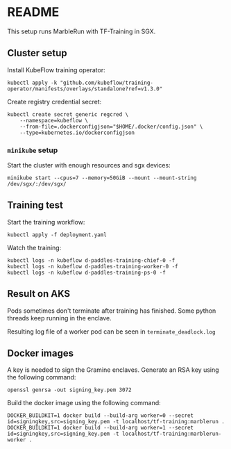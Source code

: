 # README

This setup runs MarbleRun with TF-Training in SGX.

## Cluster setup

Install KubeFlow training operator:
```shell
kubectl apply -k "github.com/kubeflow/training-operator/manifests/overlays/standalone?ref=v1.3.0"
```

Create registry credential secret:
```shell
kubectl create secret generic regcred \
    --namespace=kubeflow \
    --from-file=.dockerconfigjson="$HOME/.docker/config.json" \
    --type=kubernetes.io/dockerconfigjson
```

### `minikube` setup

Start the cluster with enough resources and sgx devices:
```shell
minikube start --cpus=7 --memory=50GiB --mount --mount-string /dev/sgx/:/dev/sgx/
```

## Training test

Start the training workflow:
```shell
kubectl apply -f deployment.yaml
```

Watch the training:
```shell
kubectl logs -n kubeflow d-paddles-training-chief-0 -f
kubectl logs -n kubeflow d-paddles-training-worker-0 -f
kubectl logs -n kubeflow d-paddles-training-ps-0 -f
```

## Result on AKS

Pods sometimes don't terminate after training has finished.
Some python threads keep running in the enclave.

Resulting log file of a worker pod can be seen in `terminate_deadlock.log`

## Docker images

A key is needed to sign the Gramine enclaves.
Generate an RSA key using the following command:
```shell
openssl genrsa -out signing_key.pem 3072
```

Build the docker image using the following command:
```shell
DOCKER_BUILDKIT=1 docker build --build-arg worker=0 --secret id=signingkey,src=signing_key.pem -t localhost/tf-training:marblerun .
DOCKER_BUILDKIT=1 docker build --build-arg worker=1 --secret id=signingkey,src=signing_key.pem -t localhost/tf-training:marblerun-worker .
```


